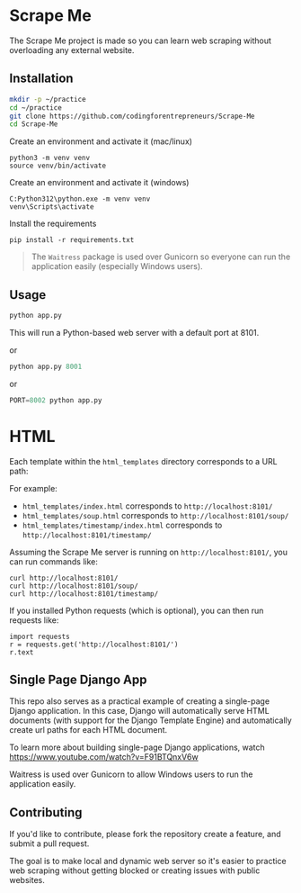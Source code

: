 # Scrape Me

The Scrape Me project is made so you can learn web scraping without overloading any external website.

## Installation

```bash
mkdir -p ~/practice
cd ~/practice
git clone https://github.com/codingforentrepreneurs/Scrape-Me
cd Scrape-Me
```

Create an environment and activate it (mac/linux)
```
python3 -m venv venv
source venv/bin/activate
```

Create an environment and activate it (windows)
```
C:Python312\python.exe -m venv venv
venv\Scripts\activate
```

Install the requirements
```
pip install -r requirements.txt
```
> The `Waitress` package is used over Gunicorn so everyone can run the application easily (especially Windows users).


## Usage

```python
python app.py
```
This will run a Python-based web server with a default port at 8101.

or
```python
python app.py 8001
```
or
```python
PORT=8002 python app.py
```


# HTML

Each template within the `html_templates` directory corresponds to a URL path:

For example:

- `html_templates/index.html` corresponds to `http://localhost:8101/`
- `html_templates/soup.html` corresponds to `http://localhost:8101/soup/`
- `html_templates/timestamp/index.html` corresponds to `http://localhost:8101/timestamp/`

Assuming the Scrape Me server is running on `http://localhost:8101/`, you can run commands like:


```
curl http://localhost:8101/
curl http://localhost:8101/soup/
curl http://localhost:8101/timestamp/
```

If you installed Python requests (which is optional), you can then run requests like:

```
import requests
r = requests.get('http://localhost:8101/')
r.text
```


## Single Page Django App

This repo also serves as a practical example of creating a single-page Django application. In this case, Django will automatically serve HTML documents (with support for the Django Template Engine) and automatically create url paths for each HTML document.

To learn more about building single-page Django applications, watch https://www.youtube.com/watch?v=F91BTQnxV6w

Waitress is used over Gunicorn to allow Windows users to run the application easily.


## Contributing
If you'd like to contribute, please fork the repository create a feature, and submit a pull request.

The goal is to make local and dynamic web server so it's easier to practice web scraping without getting blocked or creating issues with public websites. 